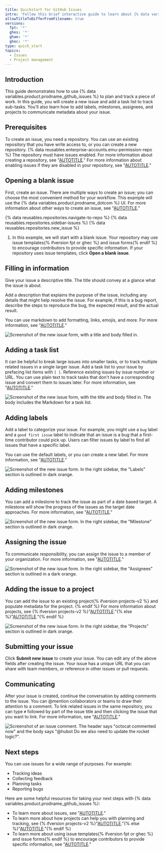 ```yaml
---
title: Quickstart for GitHub Issues
intro: 'Follow this brief interactive guide to learn about {% data variables.product.prodname_github_issues %}.'
allowTitleToDifferFromFilename: true
versions:
  fpt: '*'
  ghes: '*'
  ghae: '*'
  ghec: '*'
type: quick_start
topics:
  - Issues
  - Project management
---
```


## Introduction

This guide demonstrates how to use {% data variables.product.prodname_github_issues %} to plan and track a piece of work. In this guide, you will create a new issue and add a task list to track sub-tasks. You'll also learn how to add labels, milestones, assignees, and projects to communicate metadata about your issue.

## Prerequisites

To create an issue, you need a repository. You can use an existing repository that you have write access to, or you can create a new repository. {% data reusables.enterprise-accounts.emu-permission-repo %} The repository must have issues enabled. For more information about creating a repository, see "[AUTOTITLE](/repositories/creating-and-managing-repositories/creating-a-new-repository)." For more information about enabling issues if they are disabled in your repository, see "[AUTOTITLE](/repositories/managing-your-repositorys-settings-and-features/enabling-features-for-your-repository/disabling-issues)."

## Opening a blank issue

First, create an issue. There are multiple ways to create an issue; you can choose the most convenient method for your workflow. This example will use the {% data variables.product.prodname_dotcom %} UI. For more information about other ways to create an issue, see "[AUTOTITLE](/issues/tracking-your-work-with-issues/creating-an-issue)."

{% data reusables.repositories.navigate-to-repo %}
{% data reusables.repositories.sidebar-issues %}
{% data reusables.repositories.new_issue %}
1. In this example, we will start with a blank issue. Your repository may use issue templates{% ifversion fpt or ghec %} and issue forms{% endif %} to encourage contributors to provide specific information. If your repository uses issue templates, click **Open a blank issue**.

## Filling in information

Give your issue a descriptive title. The title should convey at a glance what the issue is about.

Add a description that explains the purpose of the issue, including any details that might help resolve the issue. For example, if this is a bug report, describe the steps to reproduce the bug, the expected result, and the actual result.

You can use markdown to add formatting, links, emojis, and more. For more information, see "[AUTOTITLE](/get-started/writing-on-github)."

![Screenshot of the new issue form, with a title and body filled in.](/assets/images/help/issues/issue-title-body.png)

## Adding a task list

It can be helpful to break large issues into smaller tasks, or to track multiple related issues in a single larger issue. Add a task list to your issue by prefacing list items with `[ ]`. Reference existing issues by issue number or URL. You can use plain text to track tasks that don't have a corresponding issue and convert them to issues later. For more information, see "[AUTOTITLE](/get-started/writing-on-github/working-with-advanced-formatting/about-task-lists)."

![Screenshot of the new issue form, with the title and body filled in. The body includes the Markdown for a task list.](/assets/images/help/issues/issue-task-list-raw.png)

## Adding labels

Add a label to categorize your issue. For example, you might use a `bug` label and a `good first issue` label to indicate that an issue is a bug that a first-time contributor could pick up. Users can filter issues by label to find all issues that have a specific label.

You can use the default labels, or you can create a new label. For more information, see "[AUTOTITLE](/issues/using-labels-and-milestones-to-track-work/managing-labels)."

![Screenshot of the new issue form. In the right sidebar, the "Labels" section is outlined in dark orange.](/assets/images/help/issues/issue-with-label.png)

## Adding milestones

You can add a milestone to track the issue as part of a date based target. A milestone will show the progress of the issues as the target date approaches. For more information, see "[AUTOTITLE](/issues/using-labels-and-milestones-to-track-work/about-milestones)."

![Screenshot of the new issue form. In the right sidebar, the "Milestone" section is outlined in dark orange.](/assets/images/help/issues/issue-milestone.png)

## Assigning the issue

To communicate responsibility, you can assign the issue to a member of your organization. For more information, see "[AUTOTITLE](/issues/tracking-your-work-with-issues/assigning-issues-and-pull-requests-to-other-github-users)."

![Screenshot of the new issue form. In the right sidebar, the "Assignees" section is outlined in a dark orange.](/assets/images/help/issues/issue-assignees.png)

## Adding the issue to a project

You can add the issue to an existing project{% ifversion projects-v2 %} and populate metadata for the project. {% endif %} For more information about projects, see {% ifversion projects-v2 %}"[AUTOTITLE](/issues/planning-and-tracking-with-projects/learning-about-projects/about-projects)."{% else %}"[AUTOTITLE](/issues/organizing-your-work-with-project-boards)."{% endif %}

![Screenshot of the new issue form. In the right sidebar, the "Projects" section is outlined in dark orange.](/assets/images/help/issues/issue-project.png)

## Submitting your issue

Click **Submit new issue** to create your issue. You can edit any of the above fields after creating the issue. Your issue has a unique URL that you can share with team members, or reference in other issues or pull requests.

## Communicating

After your issue is created, continue the conversation by adding comments to the issue. You can @mention collaborators or teams to draw their attention to a comment. To link related issues in the same repository, you can type `#` followed by part of the issue title and then clicking the issue that you want to link. For more information, see "[AUTOTITLE](/get-started/writing-on-github)."

![Screenshot of an issue comment. The header says "octocat commented now" and the body says "@hubot Do we also need to update the rocket logic?".](/assets/images/help/issues/issue-comment.png)

## Next steps

You can use issues for a wide range of purposes. For example:

- Tracking ideas
- Collecting feedback
- Planning tasks
- Reporting bugs

Here are some helpful resources for taking your next steps with {% data variables.product.prodname_github_issues %}:

- To learn more about issues, see "[AUTOTITLE](/issues/tracking-your-work-with-issues/about-issues)."
- To learn more about how projects can help you with planning and tracking, see {% ifversion projects-v2 %}"[AUTOTITLE](/issues/planning-and-tracking-with-projects/learning-about-projects/about-projects)."{% else %}"[AUTOTITLE](/issues/organizing-your-work-with-project-boards)."{% endif %}
- To learn more about using issue templates{% ifversion fpt or ghec %} and issue forms{% endif %} to encourage contributors to provide specific information, see "[AUTOTITLE](/communities/using-templates-to-encourage-useful-issues-and-pull-requests)."
